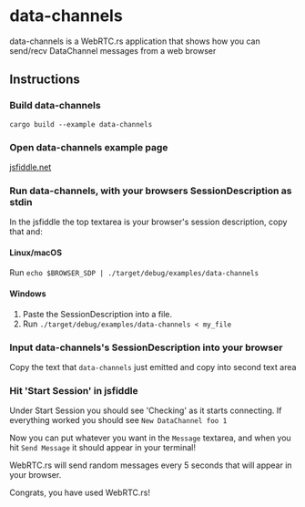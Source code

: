 # data-channels
data-channels is a WebRTC.rs application that shows how you can send/recv DataChannel messages from a web browser

## Instructions
### Build data-channels
```
cargo build --example data-channels
```

### Open data-channels example page
[jsfiddle.net](https://jsfiddle.net/9tsx15mg/90/)

### Run data-channels, with your browsers SessionDescription as stdin
In the jsfiddle the top textarea is your browser's session description, copy that and:
#### Linux/macOS
Run `echo $BROWSER_SDP | ./target/debug/examples/data-channels`
#### Windows
1. Paste the SessionDescription into a file.
1. Run `./target/debug/examples/data-channels < my_file`

### Input data-channels's SessionDescription into your browser
Copy the text that `data-channels` just emitted and copy into second text area

### Hit 'Start Session' in jsfiddle
Under Start Session you should see 'Checking' as it starts connecting. If everything worked you should see `New DataChannel foo 1`

Now you can put whatever you want in the `Message` textarea, and when you hit `Send Message` it should appear in your terminal!

WebRTC.rs will send random messages every 5 seconds that will appear in your browser.

Congrats, you have used WebRTC.rs!
